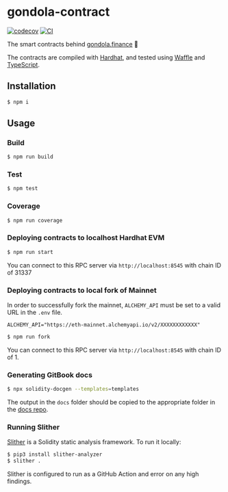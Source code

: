 # gondola-contract

[![codecov](https://codecov.io/gh/gondola-finance/gondola-contract/branch/master/graph/badge.svg?token=CI26SD9SGE)](https://codecov.io/gh/gondola-finance/gondola-contract)
[![CI](https://github.com/gondola-finance/gondola-contract/workflows/CI/badge.svg)](https://github.com/gondola-finance/gondola-contract/actions?query=workflow%3ACI)

The smart contracts behind [gondola.finance](https://gondola.finance) 🤠

The contracts are compiled with [Hardhat](https://hardhat.org/getting-started/), and tested using [Waffle](https://hardhat.org/guides/waffle-testing.html#testing-with-ethers-js-waffle) and [TypeScript](https://hardhat.org/guides/typescript.html#typescript-support).

## Installation

```bash
$ npm i
```

## Usage

### Build

```bash
$ npm run build
```

### Test

```bash
$ npm test
```

### Coverage

```bash
$ npm run coverage
```

### Deploying contracts to localhost Hardhat EVM

```bash
$ npm run start
```
You can connect to this RPC server via `http://localhost:8545` with chain ID of 31337

### Deploying contracts to local fork of Mainnet

In order to successfully fork the mainnet, `ALCHEMY_API` must be set to a valid URL in the `.env` file.
```
ALCHEMY_API="https://eth-mainnet.alchemyapi.io/v2/XXXXXXXXXXXX"
```

```bash
$ npm run fork
```
You can connect to this RPC server via `http://localhost:8545` with chain ID of 1.


### Generating GitBook docs

```bash
$ npx solidity-docgen --templates=templates
```

The output in the `docs` folder should be copied to the appropriate folder in the [docs repo](https://github.com/gondola-finance/docs/tree/master/solidity-docs).

### Running Slither

[Slither](https://github.com/crytic/slither) is a Solidity static analysis framework. To run it locally:

```bash
$ pip3 install slither-analyzer
$ slither .
```

Slither is configured to run as a GitHub Action and error on any high findings.
